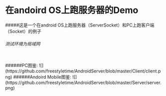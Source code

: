 在andoird OS上跑服务器的Demo
===
#####这是一个在android OS上跑服务器（ServerSocket）和PC上跑客户端（Socket）的例子
###### 测试环境为局域网

<br/>
######PC图鉴:
![](https://github.com/freestyletime/AndroidServer/blob/master/Client/client.png)
######Andoird Mobile图鉴:
![](https://github.com/freestyletime/AndroidServer/blob/master/Server/server.png)

